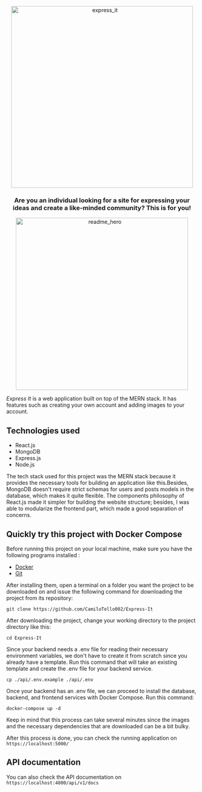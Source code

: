 <p align="center">
  <img width="479" alt="express_it" src="https://github.com/CamiloTello002/Express-It/assets/68115874/36b101f7-824e-4272-86fe-b27263db1f14" align="center">  
</p>

<h3 align="center">Are you an individual looking for a site for expressing your ideas and create a like-minded community? This is for you!</h3>
<p align="center">
  <img width="454" alt="readme_hero" src="https://github.com/CamiloTello002/Express-It/assets/68115874/c3271e8d-e794-4da9-8861-15553febd986">  
</p>


<p><em>Express It</em> is a web application built on top of the MERN stack. It has features such as creating your own account and adding images to your account.</p>

<h2>Technologies used</h2>
<ul>
  <li>React.js</li>
  <li>MongoDB</li>
  <li>Express.js</li>
  <li>Node.js</li>
</ul>
The tech stack used for this project was the MERN stack because it provides the necessary tools for building an application like this.Besides, MongoDB doesn't require strict schemas for users and posts models in the database, which makes it quite flexible.
The components philosophy of React.js made it simpler for building the website structure; besides, I was able to modularize the frontend part, which made a good separation of concerns.

<h2>Quickly try this project with Docker Compose</h2>
<p>Before running this project on your local machine, make sure you have the following programs installed :</p>
<ul>
  <li><a href="https://docs.docker.com/desktop/install/windows-install/" target="_blank">Docker</a></li>
  <li><a href="https://git-scm.com/download/win" target="_blank">Git</a></li>
</ul>
<p>After installing them, open a terminal on a folder you want the project to be downloaded on and issue the following command for downloading the project from its repository:</p>

<pre><code>git clone https://github.com/CamiloTello002/Express-It</code></pre>

<p>After downloading the project, change your working directory to the project directory like this:</p>

<pre><code>cd Express-It</code></pre>

<p>Since your backend needs a .env file for reading their necessary environment variables, we don't have to create it from scratch since you already have a template. Run this command that will take an existing template and create the .env file for your backend service.</p>

<pre><code>cp ./api/.env.example ./api/.env</code></pre>

Once your backend has an .env file, we can proceed to install the database, backend, and frontend services with Docker Compose. Run this command:
<pre><code>docker-compose up -d</code></pre>

<p>Keep in mind that this process can take several minutes since the images and the necessary dependencies that are downloaded can be a bit bulky.</p>

<p>After this process is done, you can check the running application on <code>https://localhost:5000/</code></p>

## API documentation
<p>You can also check the API documentation on <code>https://localhost:4000/api/v1/docs</code></p>
